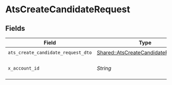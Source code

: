 # AtsCreateCandidateRequest


## Fields

| Field                                                                                       | Type                                                                                        | Required                                                                                    | Description                                                                                 |
| ------------------------------------------------------------------------------------------- | ------------------------------------------------------------------------------------------- | ------------------------------------------------------------------------------------------- | ------------------------------------------------------------------------------------------- |
| `ats_create_candidate_request_dto`                                                          | [Shared::AtsCreateCandidateRequestDto](../../models/shared/atscreatecandidaterequestdto.md) | :heavy_check_mark:                                                                          | N/A                                                                                         |
| `x_account_id`                                                                              | *String*                                                                                    | :heavy_check_mark:                                                                          | The account identifier                                                                      |